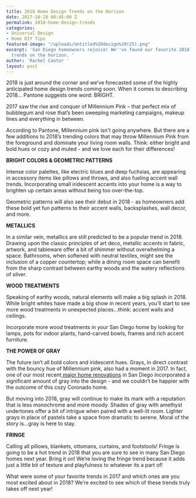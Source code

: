```yaml
---
title: 2018 Home Design Trends on the Horizon
date: 2017-10-28 00:45:00 Z
permalink: 2018-home-design-trends
categories:
- Universal Design
- Home DIY Tips
featured-image: "/uploads/Untitled%20design%20(25).png"
excerpt: 'San Diego homeowners rejoice! We''ve found our favorite 2018 home design
  trends on the horizon. '
author: 'Rachel Cantor '
layout: post
---
```


2018 is just around the corner and we’ve forecasted some of the highly anticipated home design trends coming soon. When it comes to describing 2018… Pantone suggests one word: BRIGHT.

2017 saw the rise and conquer of Millennium Pink – that perfect mix of bubblegum and rose that’s been sweeping marketing campaigns, makeup lines and everything in between.

According to Pantone, Millennium pink isn't going anywhere. But there are a few additions to 2018’s trending colors that may throw Millennium Pink from the foreground and dominate your living room walls. Think: either bright and bold hues or cozy and muted - and we love each for their differences! 

**BRIGHT COLORS & GEOMETRIC PATTERNS**

Intense color palettes, like electric blues and deep fuchsias, are appearing in accessory items like pillows and throws, and also fueling accent wall trends. Incorporating small iridescent accents into your home is a way to brighten up certain areas without being too over-the-top.

Geometric patterns will also see their debut in 2018 - as homeowners add these bold yet fun patterns to their accent walls, backsplashes, wall decor, and more.

**METALLICS**

In a similar vein, metallics are still predicted to be a popular trend in 2018. Drawing upon the classic principles of art deco, metallic accents in fabric, artwork, and tableware offer a bit of shimmer without overwhelming a space. Bathrooms, when softened with neutral textiles, might see the inclusion of a copper countertop; while a dining room space can benefit from the sharp contrast between earthy woods and the watery reflections of silver.

**WOOD TREATMENTS**

Speaking of earthy woods, natural elements will make a big splash in 2018. While bright whites have made a big show in recent years, you’ll start to see more wood treatments in unexpected places…think: accent walls and ceilings.

Incorporate more wood treatments in your San Diego home by looking for lamps, pots for indoor plants, hand-carved bowls, frames and rich accent furniture.

**THE POWER OF GRAY**

The future isn’t all bold colors and iridescent hues. Grays, in direct contrast with the bouncy hue of Millennium pink, also had a moment in 2017. In fact, one of our most recent[ major home renovations](https://murraylampert.com/featured-projects/621-i-ave-coronado/) in San Diego incorporated a significant amount of gray into the design - and we couldn’t be happier with the outcome of this cozy Coronado home.

But moving into 2018, gray will continue to make its mark with a reputation that is less monochrome and more moody. Shades of gray with amethyst undertones offer a bit of intrigue when paired with a well-lit room. Lighter grays in place of pastels take a space from dramatic to serene. Moral of the story is…gray is here to stay.

**FRINGE**

Calling all pillows, blankets, ottomans, curtains, and footstools! Fringe is going to be a hot trend in 2018 that you are sure to see in many San Diego homes next year. Bring it on! We’re loving the fringe trend because it adds just a little bit of texture and playfulness to whatever its a part of!

What were some of your favorite trends in 2017 and which ones are you most excited about in 2018? We’re excited to see which of these trends truly takes off next year!